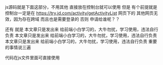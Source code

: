 ﻿js源码就是下面这部分，不用其他 直接放在控制台就可以使用 但是 有个前提就是 控制台一定是在 https://try.jd.com/activity/getActivityList 网页下的 其他网页无效，因为存在跨域 而且也是需要登录的 否则 申请给谁呢？？

还有 就是 本文章只是发出来 给前端小白学习的，大牛勿扰，学习使用，违法自行负责  本文章只是发出来 给前端小白学习的，大牛勿扰，学习使用，违法自行负责 本文章只是发出来 给前端小白学习的，大牛勿扰，学习使用，违法自行负责 重要的事情说三遍

代码在js文件里面可直接使用